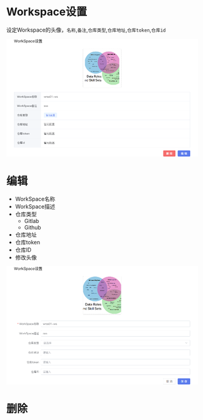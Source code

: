 # Workspace设置

设定Workspace的头像，`名称`,`备注`,`仓库类型`,`仓库地址`,`仓库token`,`仓库id`

![图 8](../images/fabc6aa34846036a5937ba4158c075a74475f399cb816b49693cfdb0f72792b1.png)  

# 编辑

* WorkSpace名称
* WorkSpace描述
* 仓库类型
  * Gitlab
  * Github
* 仓库地址
* 仓库token
* 仓库ID
* 修改头像

![图 9](../images/7527705e07e5f86cb26c90f84b8fafd1c36e27b29271c2e54057ce194b99169d.png)  



# 删除















